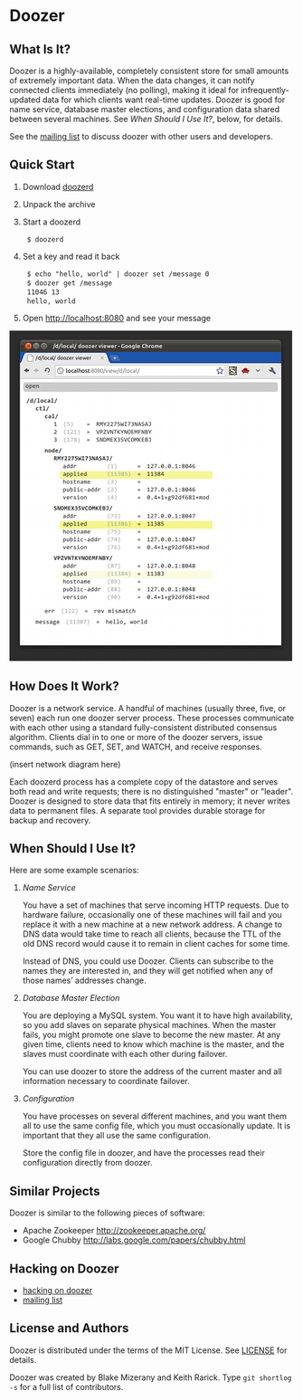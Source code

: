# Doozer

## What Is It?

Doozer is a highly-available, completely consistent
store for small amounts of extremely important data.
When the data changes, it can notify connected clients
immediately (no polling), making it ideal for
infrequently-updated data for which clients want
real-time updates. Doozer is good for name service,
database master elections, and configuration data shared
between several machines. See *When Should I Use It?*,
below, for details.

See the [mailing list][mail] to discuss doozer with
other users and developers.

## Quick Start

1. Download [doozerd](https://github.com/heroku/doozer/downloads)
2. Unpack the archive
3. Start a doozerd

        $ doozerd

4. Set a key and read it back

        $ echo "hello, world" | doozer set /message 0
        $ doozer get /message
        11046 13
        hello, world

5. Open <http://localhost:8080> and see your message

![doozer web view](doc/webview.png)

## How Does It Work?

Doozer is a network service. A handful of machines
(usually three, five, or seven) each run one doozer
server process. These processes communicate with each
other using a standard fully-consistent distributed
consensus algorithm. Clients dial in to one or more of
the doozer servers, issue commands, such as GET, SET,
and WATCH, and receive responses.

(insert network diagram here)

Each doozerd process has a complete copy of the
datastore and serves both read and write requests; there
is no distinguished "master" or "leader". Doozer is
designed to store data that fits entirely in memory; it
never writes data to permanent files. A separate tool
provides durable storage for backup and recovery.

## When Should I Use It?

Here are some example scenarios:

1. *Name Service*

   You have a set of machines that serve incoming HTTP
   requests. Due to hardware failure, occasionally one
   of these machines will fail and you replace it with a
   new machine at a new network address. A change to DNS
   data would take time to reach all clients, because
   the TTL of the old DNS record would cause it to
   remain in client caches for some time.

   Instead of DNS, you could use Doozer. Clients can
   subscribe to the names they are interested in, and
   they will get notified when any of those names&#8217;
   addresses change.

2. *Database Master Election*

   You are deploying a MySQL system. You want it to have
   high availability, so you add slaves on separate
   physical machines. When the master fails, you might
   promote one slave to become the new master. At any
   given time, clients need to know which machine is the
   master, and the slaves must coordinate with each
   other during failover.

   You can use doozer to store the address of the
   current master and all information necessary to
   coordinate failover.

3. *Configuration*

   You have processes on several different machines, and
   you want them all to use the same config file, which
   you must occasionally update. It is important that
   they all use the same configuration.

   Store the config file in doozer, and have the
   processes read their configuration directly from
   doozer.

## Similar Projects

Doozer is similar to the following pieces of software:

 * Apache Zookeeper <http://zookeeper.apache.org/>
 * Google Chubby <http://labs.google.com/papers/chubby.html>

## Hacking on Doozer

 * [hacking on doozer](doc/hacking.md)
 * [mailing list][mail]

## License and Authors

Doozer is distributed under the terms of the MIT
License. See [LICENSE](LICENSE) for details.

Doozer was created by Blake Mizerany and Keith Rarick.
Type `git shortlog -s` for a full list of contributors.

[mail]: https://groups.google.com/group/doozer
